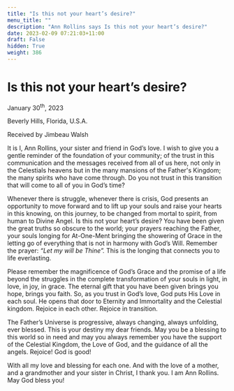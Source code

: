 ```yaml
---
title: "Is this not your heart’s desire?"
menu_title: ""
description: "Ann Rollins says Is this not your heart’s desire?"
date: 2023-02-09 07:21:03+11:00
draft: False
hidden: True
weight: 386
---
```

# Is this not your heart’s desire?

January 30<sup>th</sup>, 2023

Beverly Hills, Florida, U.S.A.

Received by Jimbeau Walsh  



It is I, Ann Rollins, your sister and friend in God’s love. I wish to give you a gentle reminder of the foundation of your community; of the trust in this communication and the messages received from all of us here, not only in the Celestials heavens but in the many mansions of the Father's Kingdom; the many spirits who have come through. Do you not trust in this transition that will come to all of you in God’s time? 

Whenever there is struggle, whenever there is crisis, God presents an opportunity to move forward and to lift up your souls and raise your hearts in this knowing, on this journey, to be changed from mortal to spirit, from human to Divine Angel. Is this not your heart’s desire? You have been given the great truths so obscure to the world; your prayers reaching the Father, your souls longing for At-One-Ment bringing the showering of Grace in the letting go of everything that is not in harmony with God’s Will.  Remember the prayer: *“Let my will be Thine”.* This is the longing that connects you to life everlasting. 

Please remember the magnificence of God’s Grace and the promise of a life beyond the struggles in the complete transformation of your souls in light, in love, in joy, in grace. The eternal gift that you have been given brings you hope, brings you faith. So, as you trust in God’s love, God puts His Love in each soul. He opens that door to Eternity and Immortality and the Celestial kingdom. Rejoice in each other. Rejoice in transition. 

The Father’s Universe is progressive, always changing, always unfolding, ever blessed. This is your destiny my dear friends.  May you be a blessing to this world so in need and may you always remember you have the support of the Celestial Kingdom, the Love of God, and the guidance of all the angels. Rejoice! God is good! 

With all my love and blessing for each one. And with the love of a mother, and a grandmother and your sister in Christ,  I thank you. I am Ann Rollins. May God bless you!
